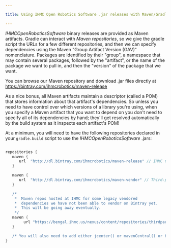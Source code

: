 ```yaml
---

title: Using IHMC Open Robotics Software .jar releases with Maven/Gradle

---
```


*IHMCOpenRoboticsSoftware* binary releases are provided as Maven artifacts. Gradle can interact with *Maven repositories*, so we give the gradle script the URLs for a few different repositories, and then we can specify dependencies using the Maven "Group Artifact Version (GAV)" nomenclature. Packages are identified by their "group", a namespace that may contain several packages, followed by the "artifact", or the name of the package we want to pull in, and then the "version" of the package that we want.

You can browse our Maven repository and download .jar files directly at <https://bintray.com/ihmcrobotics/maven-release>

As a nice bonus, all Maven artifacts maintain a descriptor (called a POM) that stores information about that artifact's dependencies. So unless you need to have control over which versions of a library you're using, when you specify a Maven artifact that you want to depend on you don't need to specify all of its dependencies by hand; they'll get resolved automatically by the build system as it inspects each artifact's POM!

At a minimum, you will need to have the following repositories declared in your `gradle.build` script to use the *IHMCOpenRoboticsSoftware* .jars:

```groovy

repositories {
   maven {
      url  "http://dl.bintray.com/ihmcrobotics/maven-release" // IHMC Code releases
   }

   maven {
      url  "http://dl.bintray.com/ihmcrobotics/maven-vendor" // Third-party libraries that we have vendored for various reasons
   }

   /*  
    *  Maven repos hosted at IHMC for some legacy vendored
    *  dependencies we have not been able to vendor on Bintray yet.
    *  This will be going away eventually.
    */
   maven {
        url "https://bengal.ihmc.us/nexus/content/repositories/thirdparty/"
   }

   /* You will also need to add either jcenter() or mavenCentral() or both, depending on your preference */
}

```
